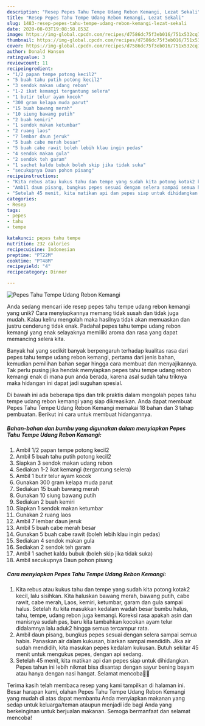 ```yaml
---
description: "Resep Pepes Tahu Tempe Udang Rebon Kemangi, Lezat Sekali"
title: "Resep Pepes Tahu Tempe Udang Rebon Kemangi, Lezat Sekali"
slug: 1483-resep-pepes-tahu-tempe-udang-rebon-kemangi-lezat-sekali
date: 2020-08-03T19:08:58.853Z
image: https://img-global.cpcdn.com/recipes/d7586dc75f3eb016/751x532cq70/pepes-tahu-tempe-udang-rebon-kemangi-foto-resep-utama.jpg
thumbnail: https://img-global.cpcdn.com/recipes/d7586dc75f3eb016/751x532cq70/pepes-tahu-tempe-udang-rebon-kemangi-foto-resep-utama.jpg
cover: https://img-global.cpcdn.com/recipes/d7586dc75f3eb016/751x532cq70/pepes-tahu-tempe-udang-rebon-kemangi-foto-resep-utama.jpg
author: Donald Hanson
ratingvalue: 3
reviewcount: 11
recipeingredient:
- "1/2 papan tempe potong kecil2"
- "5 buah tahu putih potong kecil2"
- "3 sendok makan udang rebon"
- "1-2 ikat kemangi tergantung selera"
- "1 butir telur ayam kocok"
- "300 gram kelapa muda parut"
- "15 buah bawang merah"
- "10 siung bawang putih"
- "2 buah kemiri"
- "1 sendok makan ketumbar"
- "2 ruang laos"
- "7 lembar daun jeruk"
- "5 buah cabe merah besar"
- "5 buah cabe rawit boleh lebih klau ingin pedas"
- "4 sendok makan gula"
- "2 sendok teh garam"
- "1 sachet kaldu bubuk boleh skip jika tidak suka"
- "secukupnya Daun pohon pisang"
recipeinstructions:
- "Kita rebus atau kukus tahu dan tempe yang sudah kita potong kotak2 kecil, lalu sisihkan. Kita haluskan bawang merah, bawang putih, cabe rawit, cabe merah, Laos, kemiri, ketumbar, garam dan gula sampai halus. Setelah itu kita masukkan kedalam wadah besar bumbu halus, tahu, tempe, udang rebon juga kemangi. Koreksi rasa apakah asin dan manisnya sudah pas, baru kita tambahkan kocokan ayam telur didalamnya lalu aduk2 hingga semua tercampur rata."
- "Ambil daun pisang, bungkus pepes sesuai dengan selera sampai semua habis. Panaskan air dalam kukusan, biarkan sampai mendidih. Jika air sudah mendidih, kita masukan pepes kedalam kukusan. Butuh sekitar 45 menit untuk mengukus pepes, dengan api sedang."
- "Setelah 45 menit, kita matikan api dan pepes siap untuk dihidangkan. Pepes tahun ini lebih nikmat bisa disantap dengan sayur bening bayam atau hanya dengan nasi hangat. Selamat mencoba🙏🥰"
categories:
- Resep
tags:
- pepes
- tahu
- tempe

katakunci: pepes tahu tempe 
nutrition: 232 calories
recipecuisine: Indonesian
preptime: "PT22M"
cooktime: "PT48M"
recipeyield: "4"
recipecategory: Dinner

---
```



![Pepes Tahu Tempe Udang Rebon Kemangi](https://img-global.cpcdn.com/recipes/d7586dc75f3eb016/751x532cq70/pepes-tahu-tempe-udang-rebon-kemangi-foto-resep-utama.jpg)

Anda sedang mencari ide resep pepes tahu tempe udang rebon kemangi yang unik? Cara menyiapkannya memang tidak susah dan tidak juga mudah. Kalau keliru mengolah maka hasilnya tidak akan memuaskan dan justru cenderung tidak enak. Padahal pepes tahu tempe udang rebon kemangi yang enak selayaknya memiliki aroma dan rasa yang dapat memancing selera kita.



Banyak hal yang sedikit banyak berpengaruh terhadap kualitas rasa dari pepes tahu tempe udang rebon kemangi, pertama dari jenis bahan, kemudian pemilihan bahan segar hingga cara membuat dan menyajikannya. Tak perlu pusing jika hendak menyiapkan pepes tahu tempe udang rebon kemangi enak di mana pun anda berada, karena asal sudah tahu triknya maka hidangan ini dapat jadi suguhan spesial.


Di bawah ini ada beberapa tips dan trik praktis dalam mengolah pepes tahu tempe udang rebon kemangi yang siap dikreasikan. Anda dapat membuat Pepes Tahu Tempe Udang Rebon Kemangi memakai 18 bahan dan 3 tahap pembuatan. Berikut ini cara untuk membuat hidangannya.

<!--inarticleads1-->

##### Bahan-bahan dan bumbu yang digunakan dalam menyiapkan Pepes Tahu Tempe Udang Rebon Kemangi:

1. Ambil 1/2 papan tempe potong kecil2
1. Ambil 5 buah tahu putih potong kecil2
1. Siapkan 3 sendok makan udang rebon
1. Sediakan 1-2 ikat kemangi (tergantung selera)
1. Ambil 1 butir telur ayam kocok
1. Gunakan 300 gram kelapa muda parut
1. Sediakan 15 buah bawang merah
1. Gunakan 10 siung bawang putih
1. Sediakan 2 buah kemiri
1. Siapkan 1 sendok makan ketumbar
1. Gunakan 2 ruang laos
1. Ambil 7 lembar daun jeruk
1. Ambil 5 buah cabe merah besar
1. Gunakan 5 buah cabe rawit (boleh lebih klau ingin pedas)
1. Sediakan 4 sendok makan gula
1. Sediakan 2 sendok teh garam
1. Ambil 1 sachet kaldu bubuk (boleh skip jika tidak suka)
1. Ambil secukupnya Daun pohon pisang




<!--inarticleads2-->

##### Cara menyiapkan Pepes Tahu Tempe Udang Rebon Kemangi:

1. Kita rebus atau kukus tahu dan tempe yang sudah kita potong kotak2 kecil, lalu sisihkan. Kita haluskan bawang merah, bawang putih, cabe rawit, cabe merah, Laos, kemiri, ketumbar, garam dan gula sampai halus. Setelah itu kita masukkan kedalam wadah besar bumbu halus, tahu, tempe, udang rebon juga kemangi. Koreksi rasa apakah asin dan manisnya sudah pas, baru kita tambahkan kocokan ayam telur didalamnya lalu aduk2 hingga semua tercampur rata.
1. Ambil daun pisang, bungkus pepes sesuai dengan selera sampai semua habis. Panaskan air dalam kukusan, biarkan sampai mendidih. Jika air sudah mendidih, kita masukan pepes kedalam kukusan. Butuh sekitar 45 menit untuk mengukus pepes, dengan api sedang.
1. Setelah 45 menit, kita matikan api dan pepes siap untuk dihidangkan. Pepes tahun ini lebih nikmat bisa disantap dengan sayur bening bayam atau hanya dengan nasi hangat. Selamat mencoba🙏🥰




Terima kasih telah membaca resep yang kami tampilkan di halaman ini. Besar harapan kami, olahan Pepes Tahu Tempe Udang Rebon Kemangi yang mudah di atas dapat membantu Anda menyiapkan makanan yang sedap untuk keluarga/teman ataupun menjadi ide bagi Anda yang berkeinginan untuk berjualan makanan. Semoga bermanfaat dan selamat mencoba!

